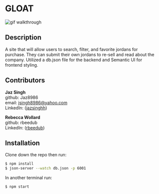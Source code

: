 # GLOAT

![gif walkthrough](https://github.com/rbeedub/GLOAT/blob/main/Untitled%20design%20(1).gif)

## Description

A site that will allow users to search, filter, and favorite jordans for purchase. They can submit their own jordans to re-sell and read about the company. Utilized a db.json file for the backend and Semantic UI for frontend styling.

## Contributors
**Jaz Singh**
<br />
github: Jaz8986 
<br />
email: jsingh8986@yahoo.com
<br />
LinkedIn:
([jazsinghh](https://www.linkedin.com/in/jazsinghh/))

**Rebecca Wollard**
<br />
github: rbeedub
<br />
LinkedIn:
([rbeedub](https://www.linkedin.com/in/rebecca-wollard/))

## Installation

Clone down the repo then run:
```bash
$ npm install
$ json-server --watch db.json -p 6001
```
In another terminal run:
```bash
$ npm start
```

